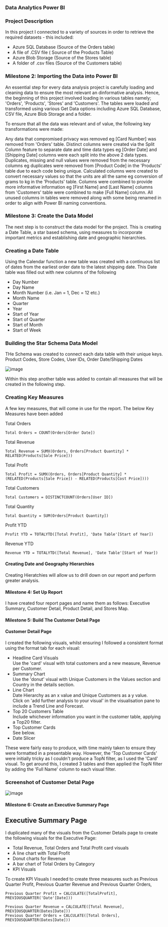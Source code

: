 ### Data Analytics Power BI

### Project Description 
In this project I connected to a variety of sources in order to retrieve the required datasets - this included:

- Azure SQL Database (Source of the Orders table)
- A file of .CSV file ( Source of the Products Table)
- Azure Blob Storage (Source of the Stores table)
- A folder of .csv files (Source of the Customers table)

### Milestone 2: Importing the Data into Power BI
An essential step for every data analysis project is carefully loading and cleaning data to ensure the most relevant an dinformative analysis. Hence, the beginning of this project involved loading in various tables namely; 'Orders', 'Products', 'Stores' and 'Customers'. The tables were loaded and transformed using various Get Data options including Azure SQL Database, CSV file, Azure Blob Storage and a folder.

To ensure that all the data was relevant and of value, the following key transformations were made:

Any data that compromised privacy was removed eg [Card Number] was removed from 'Orders' table.
Distinct columns were created via the Split Column feature to separate date and time data types eg [Order Date] and [Shipping Date] columns were each split into the above 2 data types.
Duplicates, missing and null values were removed from the necessary columns eg duplicates were removed from [Product Code] in the 'Products' table due to each code being unique.
Calculated columns were created to convert necessary values so that the units are all the same eg conversion of grams to kg in the 'Products' table.
Columns were combined to provide more informative information eg [First Name] and [Last Name] columns from 'Customers' table were combined to make [Full Name] column.
All unused columns in tables were removed along with some being renamed in order to align with Power BI naming conventions.

### Milestone 3: Create the Data Model

The next step is to construct the data model for the project. This is creating a Date Table, a star based schema, using measures to incorporate important metrics and establishing date and geographic hierarchies.

### Creating a Date Table

Using the Calendar function a new table was created with a continuous list of dates from the earliest order date to the latest shipping date. This Date table was filled out with new columns of the following

- Day Number
- Day Name
- Month Number (i.e. Jan = 1, Dec = 12 etc.)
- Month Name
- Quarter
- Year
- Start of Year
- Start of Quarter
- Start of Month
- Start of Week

### Building the Star Schema Data Model

THe Schema was created to connect each data table with their unique keys. Product Codes, Store Codes, User IDs, Order Date/Shipping Dates

![image](https://github.com/arif9011/Data-Analytics-Power-BI-Report/assets/115591569/dd6272f8-685e-41c7-b46e-34922eea8fce)


Within this step another table was added to contain all measures that will be created in the following step.

### Creating Key Measures

A few key measures, that will come in use for the report. The below Key Measures have been added

Total Orders

    Total Orders = COUNT(Orders[Order Date])

Total Revenue

    Total Revenue = SUMX(Orders, Orders[Product Quantity] * RELATED(Products[Sale Price]))

Total Profit

    Total Profit = SUMX(Orders, Orders[Product Quantity] * (RELATED(Products[Sale Price]) - RELATED(Products[Cost Price])))

Total Customers

    Total Customers = DISTINCTCOUNT(Orders[User ID])

Total Quantity

    Total Quantity = SUM(Orders[Product Quantity])

Profit YTD

    Profit YTD = TOTALYTD([Total Profit], 'Date Table'[Start of Year])

Revenue YTD

    Revenue YTD = TOTALYTD([Total Revenue], 'Date Table'[Start of Year])
    
#### Creating Date and Geography Hierarchies

Creating Hieratchies will allow us to drill down on our report and perform greater analysis.
#### Milestone 4:  Set Up Report
I have created  four report pages and name them as follows:
Executive Summary,
Customer Detail,
Product Detail,
and Stores Map.

#### Milestone 5: Build The Customer Detail Page 

#### Customer Detail Page <a name="S3"></a>
I created the following visuals, whilst ensuring I followed a consistent format using the format tab for each visual:
- Headline Card Visuals\
Use the 'card' visual with total customers and a new measure, Revenue per Customer.
- Summary Chart\
Use the 'donut' visual with Unique Customers in the Values section and Country in the details section.
- Line Chart\
Date Hierarchy as an x value and Unique Customers as a y value.\
Click on 'add further analysis to your visual' in the visualisation pane to include a Trend Line and Forecast.
- Top 20 Customers Table\
Include whichever information you want in the customer table, applying a Top20 filter.
- Top Customer Cards\
See below.
- Date Slicer

These were fairly easy to produce, with time mainly taken to ensure they were formatted in a presentable way. However, the 'Top Customer Cards' were initially tricky as I couldn't produce a TopN filter, as I used the 'Card' visual. To get around this, I created 3 tables and then applied the TopN filter by adding the 'Full Name' column to each visual filter.

### Screenshot of Customer Detal Page
![image](https://github.com/arif9011/Data-Analytics-Power-BI-Report/assets/115591569/e9aca39c-e6b6-4e95-a8de-5749353d69bc)

#### Milestone 6: Create an Executive Summary Page

## Executive Summary Page <a name="S4"></a>

I duplicated many of the visuals from the Customer Details page to create the following visuals for the Executive Page:

- Total Revenue, Total Orders and Total Profit card visuals
- A line chart with Total Profit
- Donut charts for Revenue
- A bar chart of Total Orders by Category
- KPI Visuals

To create KPI Visuals I needed to create three measures such as  Previous Quarter Profit, Previous Quarter Revenue and Previous Quarter Orders,
```
Previous Quarter Profit = CALCULATE([TotalProfit], PREVIOUSQUARTER('Date'[Date]))

Previous Quarter Revenue = CALCULATE([Total Revenue], PREVIOUSQUARTER(Dates[Date]))
Previous Quarter Orders = CALCULATE([Total Orders], PREVIOUSQUARTER(Dates[Date]))
```




